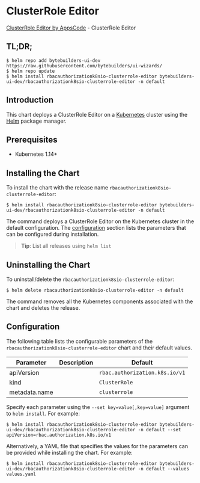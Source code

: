 # ClusterRole Editor

[ClusterRole Editor by AppsCode](https://byte.builders) - ClusterRole Editor

## TL;DR;

```console
$ helm repo add bytebuilders-ui-dev https://raw.githubusercontent.com/bytebuilders/ui-wizards/
$ helm repo update
$ helm install rbacauthorizationk8sio-clusterrole-editor bytebuilders-ui-dev/rbacauthorizationk8sio-clusterrole-editor -n default
```

## Introduction

This chart deploys a ClusterRole Editor on a [Kubernetes](http://kubernetes.io) cluster using the [Helm](https://helm.sh) package manager.

## Prerequisites

- Kubernetes 1.14+

## Installing the Chart

To install the chart with the release name `rbacauthorizationk8sio-clusterrole-editor`:

```console
$ helm install rbacauthorizationk8sio-clusterrole-editor bytebuilders-ui-dev/rbacauthorizationk8sio-clusterrole-editor -n default
```

The command deploys a ClusterRole Editor on the Kubernetes cluster in the default configuration. The [configuration](#configuration) section lists the parameters that can be configured during installation.

> **Tip**: List all releases using `helm list`

## Uninstalling the Chart

To uninstall/delete the `rbacauthorizationk8sio-clusterrole-editor`:

```console
$ helm delete rbacauthorizationk8sio-clusterrole-editor -n default
```

The command removes all the Kubernetes components associated with the chart and deletes the release.

## Configuration

The following table lists the configurable parameters of the `rbacauthorizationk8sio-clusterrole-editor` chart and their default values.

|   Parameter   | Description |            Default             |
|---------------|-------------|--------------------------------|
| apiVersion    |             | `rbac.authorization.k8s.io/v1` |
| kind          |             | `ClusterRole`                  |
| metadata.name |             | `clusterrole`                  |


Specify each parameter using the `--set key=value[,key=value]` argument to `helm install`. For example:

```console
$ helm install rbacauthorizationk8sio-clusterrole-editor bytebuilders-ui-dev/rbacauthorizationk8sio-clusterrole-editor -n default --set apiVersion=rbac.authorization.k8s.io/v1
```

Alternatively, a YAML file that specifies the values for the parameters can be provided while
installing the chart. For example:

```console
$ helm install rbacauthorizationk8sio-clusterrole-editor bytebuilders-ui-dev/rbacauthorizationk8sio-clusterrole-editor -n default --values values.yaml
```
